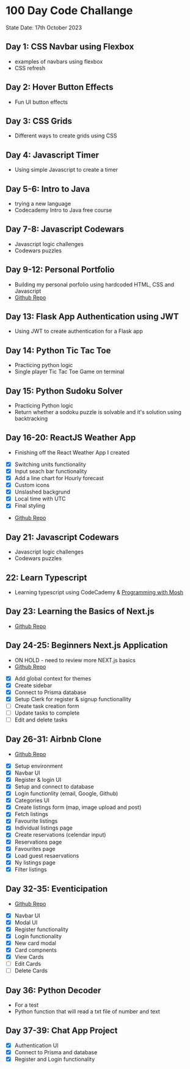 # 100 Day Code Challange

State Date: 17th October 2023

## Day 1: CSS Navbar using Flexbox

- examples of navbars using flexbox
- CSS refresh

## Day 2: Hover Button Effects

- Fun UI button effects

## Day 3: CSS Grids

- Different ways to create grids using CSS

## Day 4: Javascript Timer

- Using simple Javascript to create a timer

## Day 5-6: Intro to Java

- trying a new language
- Codecademy Intro to Java free course

## Day 7-8: Javascript Codewars

- Javascript logic challenges
- Codewars puzzles

## Day 9-12: Personal Portfolio

- Building my personal porfolio using hardcoded HTML, CSS and Javascript
- [Github Repo](https://github.com/shedp?tab=repositories)

## Day 13: Flask App Authentication using JWT

- Using JWT to create authentication for a Flask app

## Day 14: Python Tic Tac Toe

- Practicing python logic
- Single player Tic Tac Toe Game on terminal

## Day 15: Python Sudoku Solver

- Practicing Python logic
- Return whether a sodoku puzzle is solvable and it's solution using backtracking

## Day 16-20: ReactJS Weather App

- Finishing off the React Weather App I created
- [x] Switching units functionality
- [x] Input seach bar functionality
- [x] Add a line chart for Hourly forecast
- [x] Custom icons
- [x] Unslashed backgrund
- [x] Local time with UTC
- [x] Final styling
- [Github Repo](https://github.com/shedp/rain_check)

## Day 21: Javascript Codewars

- Javascript logic challenges
- Codewars puzzles

## 22: Learn Typescript

- Learning typescript using CodeCademy & [Programming with Mosh](https://www.youtube.com/watch?v=d56mG7DezGs&t=803s)

## Day 23: Learning the Basics of Next.js

- [Github Repo](https://github.com/shedp/nextJS_intro)

## Day 24-25: Beginners Next.js Application

- ON HOLD - need to review more NEXT.js basics
- [Github Repo](https://github.com/shedp/NextToDo)
- [x] Add global context for themes
- [x] Create sidebar
- [x] Connect to Prisma database
- [x] Setup Clerk for register & signup functionallity
- [ ] Create task creation form
- [ ] Update tasks to complete
- [ ] Edit and delete tasks

## Day 26-31: Airbnb Clone

- [Github Repo](https://github.com/shedp/AirbnbClone)
- [x] Setup environment
- [x] Navbar UI
- [x] Register & login UI
- [x] Setup and connect to database
- [x] Login functionlity (email, Google, Github)
- [x] Categories UI
- [x] Create listings form (map, image upload and post)
- [x] Fetch listings
- [x] Favourite listings
- [x] Individual listings page
- [x] Create reservations (celendar input)
- [x] Reservations page
- [x] Favourites page
- [x] Load guest resaervations
- [x] Ny listings page
- [x] Filter listings

## Day 32-35: Eventicipation

- [Github Repo](https://github.com/shedp/eventicipation)
- [x] Navbar UI
- [x] Modal UI
- [x] Register functionality
- [x] Login functionality
- [x] New card modal
- [x] Card compnents
- [x] View Cards
- [ ] Edit Cards
- [ ] Delete Cards

## Day 36: Python Decoder

- For a test
- Python function that will read a txt file of number and text

## Day 37-39: Chat App Project

- [x] Authentication UI
- [x] Connect to Prisma and database
- [x] Register and Login functionality
